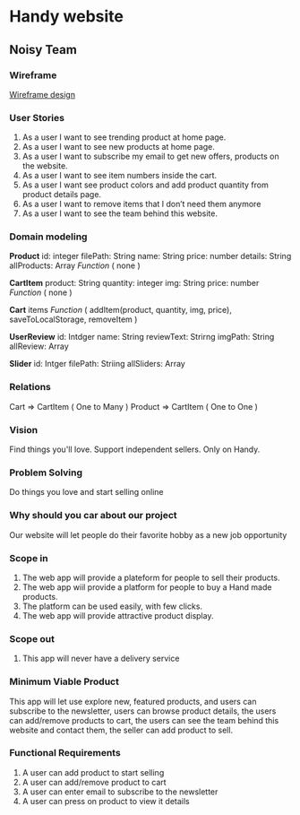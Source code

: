 # Handy website

## Noisy Team

### Wireframe
[Wireframe design](https://s3.amazonaws.com/assets.mockflow.com/app/wireframepro/fileexport/Export_D6f8f08bfbe735d27992ff35e2d282c28.pdf)

### User Stories
1. As a user I want to see trending product at home page.
1. As a user I want to see new products at home page.
1. As a user I want to subscribe my email to get new offers, products on the website.
1. As a user I want to see item numbers inside the cart.
1. As a user I want see product colors and add product quantity from product details page.
1. As a user I want to remove items that I don’t need them anymore
1. As a user I want to see the team behind this website.


### Domain modeling

**Product**
  id: integer
  filePath: String
  name: String
  price: number
  details: String
  allProducts: Array
    _Function_ ( none ) 

**CartItem**
  product: String
  quantity: integer
  img: String
  price: number
    _Function_ ( none )

**Cart**
  items
    _Function_ ( 
        addItem(product, quantity, img, price), 
        saveToLocalStorage, 
        removeItem 
    )

**UserReview**
  id: Intdger
  name: String
  reviewText: Strirng
  imgPath: String
  allReview: Array

**Slider**
  id: Intger
  filePath: Striing
  allSliders: Array

### Relations
Cart => CartItem ( One to Many )
Product => CartItem ( One to One )



### Vision
Find things you'll love. Support independent sellers. Only on Handy.

### Problem Solving
Do things you love and start selling online

### Why should you car about our project
Our website will let people do their favorite hobby as a new job opportunity


### Scope in
1. The web app will provide a plateform for people to sell their products.
2. The web app wiil provide a platform for people to buy a Hand made products.
3. The platform can be used easily, with few clicks.
4. The web app will provide attractive product display.


### Scope out
1. This app will never have a delivery service


### Minimum Viable Product
This app will let use explore new, featured products, and users can subscribe to the newsletter, users can browse product details, the users can add/remove products to cart, the users can see the team behind this website and contact them, the seller can add product to sell.


### Functional Requirements
1. A user can add product to start selling
2. A user can add/remove product to cart
3. A user can enter email to subscribe to the newsletter
4. A user can press on product to view it details